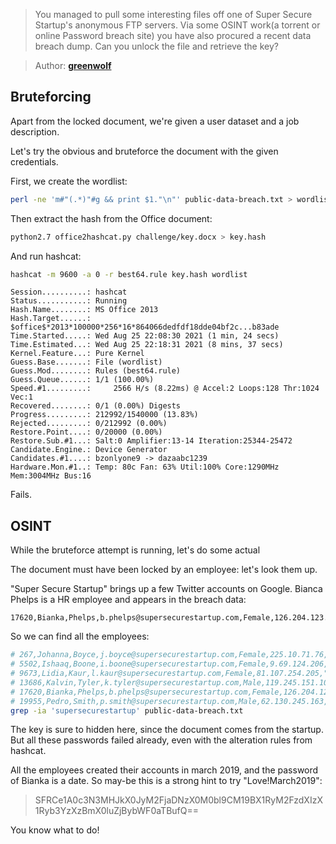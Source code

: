 > You managed to pull some interesting files off one of Super Secure Startup's
> anonymous FTP servers. Via some OSINT work(a torrent or online Password breach
> site) you have also procured a recent data breach dump.
> Can you unlock the file and retrieve the key?

> Author: **[greenwolf][author-profile]**

## Bruteforcing

Apart from the locked document, we're given a user dataset and a job description.

Let's try the obvious and bruteforce the document with the given credentials.

First, we create the wordlist:

```bash
perl -ne 'm#"(.*)"#g && print $1."\n"' public-data-breach.txt > wordlist
```

Then extract the hash from the Office document:

```bash
python2.7 office2hashcat.py challenge/key.docx > key.hash
```

And run hashcat:

```bash
hashcat -m 9600 -a 0 -r best64.rule key.hash wordlist
```

```
Session..........: hashcat
Status...........: Running
Hash.Name........: MS Office 2013
Hash.Target......: $office$*2013*100000*256*16*864066dedfdf18dde04bf2c...b83ade
Time.Started.....: Wed Aug 25 22:08:30 2021 (1 min, 24 secs)
Time.Estimated...: Wed Aug 25 22:18:31 2021 (8 mins, 37 secs)
Kernel.Feature...: Pure Kernel
Guess.Base.......: File (wordlist)
Guess.Mod........: Rules (best64.rule)
Guess.Queue......: 1/1 (100.00%)
Speed.#1.........:     2566 H/s (8.22ms) @ Accel:2 Loops:128 Thr:1024 Vec:1
Recovered........: 0/1 (0.00%) Digests
Progress.........: 212992/1540000 (13.83%)
Rejected.........: 0/212992 (0.00%)
Restore.Point....: 0/20000 (0.00%)
Restore.Sub.#1...: Salt:0 Amplifier:13-14 Iteration:25344-25472
Candidate.Engine.: Device Generator
Candidates.#1....: bzonlyone9 -> dazaabc1239
Hardware.Mon.#1..: Temp: 80c Fan: 63% Util:100% Core:1290MHz Mem:3004MHz Bus:16
```

Fails.

## OSINT

While the bruteforce attempt is running, let's do some actual

The document must have been locked by an employee: let's look them up.

"Super Secure Startup" brings up a few Twitter accounts on Google.
Bianca Phelps is a HR employee and appears in the breach data:

```
17620,Bianka,Phelps,b.phelps@supersecurestartup.com,Female,126.204.123.232,"Love!July2018"
```

So we can find all the employees:

```bash
# 267,Johanna,Boyce,j.boyce@supersecurestartup.com,Female,225.10.71.76,"t434839865"
# 5502,Ishaaq,Boone,i.boone@supersecurestartup.com,Female,9.69.124.206,"shibby0"
# 9673,Lidia,Kaur,l.kaur@supersecurestartup.com,Female,81.107.254.205,"dama-051288."
# 13686,Kalvin,Tyler,k.tyler@supersecurestartup.com,Male,119.245.151.100,"mybebosyt"
# 17620,Bianka,Phelps,b.phelps@supersecurestartup.com,Female,126.204.123.232,"Love!July2018"
# 19955,Pedro,Smith,p.smith@supersecurestartup.com,Male,62.130.245.163,"shloffle"
grep -ia 'supersecurestartup' public-data-breach.txt
```

The key is sure to hidden here, since the document comes from the startup. But
all these passwords failed already, even with the alteration rules from hashcat.

All the employees created their accounts in march 2019, and the password of Bianka
is a date. So may-be this is a strong hint to try "Love!March2019":

> SFRCe1A0c3N3MHJkX0JyM2FjaDNzX0M0bl9CM19BX1RyM2FzdXIzX1Ryb3YzXzBmX0luZjBybWF0aTBufQ==

You know what to do!

[author-profile]: https://app.hackthebox.eu/users/110957
